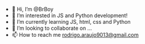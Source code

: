 - 👋 Hi, I’m @BrBoy
- 👀 I’m interested in JS and Python development!
- 🌱 I’m currently learning JS, html, css and Python 
- 💞️ I’m looking to collaborate on ...
- 📫 How to reach me rodrigo.araujo9013@gmail.com

<!---
BrBoy/BrBoy is a ✨ special ✨ repository because its `README.md` (this file) appears on your GitHub profile.
You can click the Preview link to take a look at your changes.
--->
